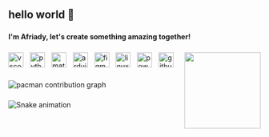 <h2 align="left">hello world 👋</h2>

###

<h4 align="left">I'm Afriady, let's create something amazing together!</h4>

###

<img align="right" height="152" src="https://media.giphy.com/media/v1.Y2lkPTgyYTE0OTNiOHIzd3g3NGdpbjhnOW52NGhxY3N2aG13enk0N2Q1djBuazN5amQ1MSZlcD12MV9naWZzX3RyZW5kaW5nJmN0PWc/B6odR0DhsStfW/giphy.gif"  />

###

<div align="left">
  <img src="https://skillicons.dev/icons?i=vscode" height="30" alt="vscode logo"  />
  <img width="5" />
  <img src="https://skillicons.dev/icons?i=py" height="30" alt="python logo"  />
  <img width="5" />
  <img src="https://skillicons.dev/icons?i=matlab" height="30" alt="matlab logo"  />
  <img width="5" />
  <img src="https://skillicons.dev/icons?i=arduino" height="30" alt="arduino logo"  />
  <img width="5" />
  <img src="https://skillicons.dev/icons?i=figma" height="30" alt="figma logo"  />
  <img width="5" />
  <img src="https://skillicons.dev/icons?i=linux" height="30" alt="linux logo"  />
  <img width="5" />
  <img src="https://skillicons.dev/icons?i=powershell" height="30" alt="powershell logo"  />
  <img width="5" />
  <img src="https://skillicons.dev/icons?i=github" height="30" alt="github logo"  />
</div>

###

<picture>
  <source media="(prefers-color-scheme: dark)" srcset="https://raw.githubusercontent.com/dickyafriady/dickyafriady/output/pacman-contribution-graph-dark.svg">
  <source media="(prefers-color-scheme: light)" srcset="https://raw.githubusercontent.com/dickyafriady/dickyafriady/output/pacman-contribution-graph.svg">
  <img alt="pacman contribution graph" src="https://raw.githubusercontent.com/dickyafriady/dickyafriady/output/pacman-contribution-graph.svg">
</picture>

###

<img src="https://raw.githubusercontent.com/dickyafriady/dickyafriady/output/snake.svg" alt="Snake animation" />

###
